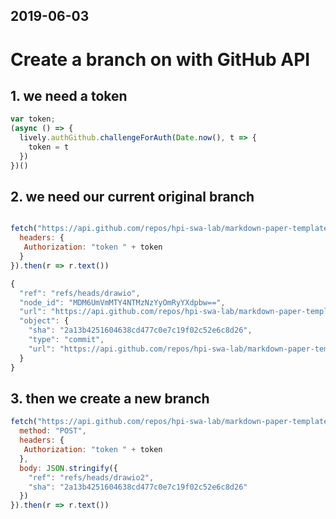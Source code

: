 ## 2019-06-03

# Create a branch on with GitHub API

## 1. we need a token

```javascript
var token;
(async () => {
  lively.authGithub.challengeForAuth(Date.now(), t => {
    token = t
  })
})()
```

## 2. we need our current original branch

```javascript

fetch("https://api.github.com/repos/hpi-swa-lab/markdown-paper-template/git/refs/heads/drawio", {
  headers: {
   Authorization: "token " + token 
  }
}).then(r => r.text())
```

```javascript
{
  "ref": "refs/heads/drawio",
  "node_id": "MDM6UmVmMTY4NTMzNzYyOmRyYXdpbw==",
  "url": "https://api.github.com/repos/hpi-swa-lab/markdown-paper-template/git/refs/heads/drawio",
  "object": {
    "sha": "2a13b4251604638cd477c0e7c19f02c52e6c8d26",
    "type": "commit",
    "url": "https://api.github.com/repos/hpi-swa-lab/markdown-paper-template/git/commits/2a13b4251604638cd477c0e7c19f02c52e6c8d26"
  }
}
```


## 3. then we create a new branch

```javascript
fetch("https://api.github.com/repos/hpi-swa-lab/markdown-paper-template/git/refs", {
  method: "POST",
  headers: {
   Authorization: "token " + token 
  },
  body: JSON.stringify({
    "ref": "refs/heads/drawio2",
    "sha": "2a13b4251604638cd477c0e7c19f02c52e6c8d26"
  })
}).then(r => r.text())
```
